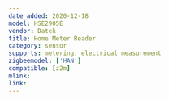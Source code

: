 ```yaml
---
date_added: 2020-12-18
model: HSE2905E
vendor: Datek
title: Home Meter Reader
category: sensor
supports: metering, electrical measurement
zigbeemodel: ['HAN']
compatible: [z2m]
mlink: 
link: 
---
```

